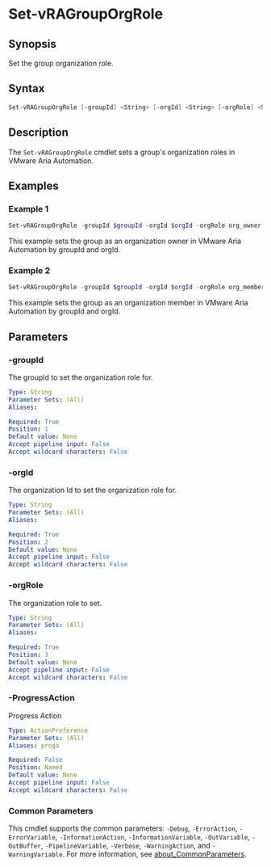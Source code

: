 # Set-vRAGroupOrgRole

## Synopsis

Set the group organization role.

## Syntax

```powershell
Set-vRAGroupOrgRole [-groupId] <String> [-orgId] <String> [-orgRole] <String> [-ProgressAction <ActionPreference>] [<CommonParameters>]
```

## Description

The `Set-vRAGroupOrgRole` cmdlet sets a group's organization roles in VMware Aria Automation.

## Examples

### Example 1

```powershell
Set-vRAGroupOrgRole -groupId $groupId -orgId $orgId -orgRole org_owner
```

This example sets the group as an organization owner in VMware Aria Automation by groupId and orgId.

### Example 2

```powershell
Set-vRAGroupOrgRole -groupId $groupId -orgId $orgId -orgRole org_member
```

This example sets the group as an organization member in VMware Aria Automation by groupId and orgId.

## Parameters

### -groupId

The groupId to set the organization role for.

```yaml
Type: String
Parameter Sets: (All)
Aliases:

Required: True
Position: 1
Default value: None
Accept pipeline input: False
Accept wildcard characters: False
```

### -orgId

The organization Id to set the organization role for.

```yaml
Type: String
Parameter Sets: (All)
Aliases:

Required: True
Position: 2
Default value: None
Accept pipeline input: False
Accept wildcard characters: False
```

### -orgRole

The organization role to set.

```yaml
Type: String
Parameter Sets: (All)
Aliases:

Required: True
Position: 3
Default value: None
Accept pipeline input: False
Accept wildcard characters: False
```

### -ProgressAction

Progress Action

```yaml
Type: ActionPreference
Parameter Sets: (All)
Aliases: proga

Required: False
Position: Named
Default value: None
Accept pipeline input: False
Accept wildcard characters: False
```

### Common Parameters

This cmdlet supports the common parameters: `-Debug`, `-ErrorAction`, `-ErrorVariable`, `-InformationAction`, `-InformationVariable`, `-OutVariable`, `-OutBuffer`, `-PipelineVariable`, `-Verbose`, `-WarningAction`, and `-WarningVariable`. For more information, see [about_CommonParameters](http://go.microsoft.com/fwlink/?LinkID=113216).
